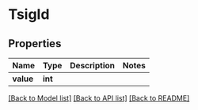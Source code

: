 # TsigId


## Properties
Name | Type | Description | Notes
------------ | ------------- | ------------- | -------------
**value** | **int** |  | 

[[Back to Model list]](../README.md#documentation-for-models) [[Back to API list]](../README.md#documentation-for-api-endpoints) [[Back to README]](../README.md)


